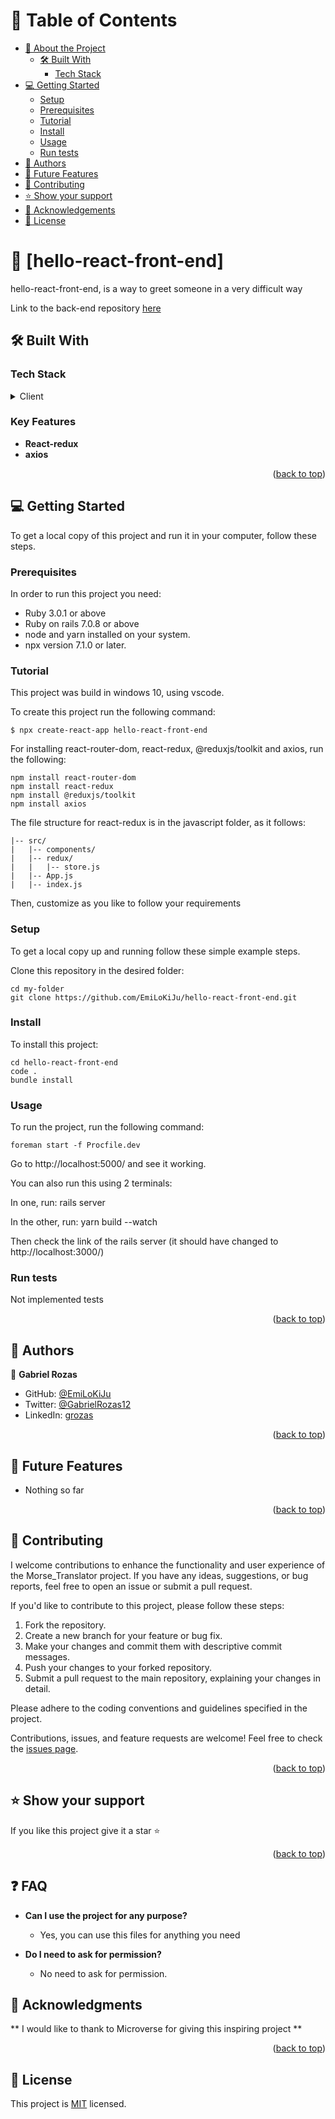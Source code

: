<a name="hello-react-front-end"></a>

# 📗 Table of Contents

- [📖 About the Project](#about-project)
  - [🛠 Built With](#built-with)
    - [Tech Stack](#tech-stack)
- [💻 Getting Started](#getting-started)
  - [Setup](#setup)
  - [Prerequisites](#prerequisites)
  - [Tutorial](#tutorial)
  - [Install](#install)
  - [Usage](#usage)
  - [Run tests](#run-tests)
- [👥 Authors](#authors)
- [🔭 Future Features](#future-features)
- [🤝 Contributing](#contributing)
- [⭐️ Show your support](#support)
- [🙏 Acknowledgements](#acknowledgements)
- [📝 License](#license)

<!-- PROJECT DESCRIPTION -->

# 📖 [hello-react-front-end] <a name="about-project"></a>
hello-react-front-end, is a way to greet someone in a very difficult way

Link to the back-end repository [here](https://github.com/EmiLoKiJu/hello-rails-back-end)

## 🛠 Built With <a name="built-with"></a>

### Tech Stack <a name="tech-stack"></a>

<details>
  <summary>Client</summary>
  <ul>
    <li><a href="https://redux.js.org/introduction/installation">React-redux</a></li>
    <li><a href="https://axios-http.com/docs/intro">axios</a></li>
  </ul>
</details>

<!-- Features -->

### Key Features <a name="key-features"></a>

- **React-redux**
- **axios**

<p align="right">(<a href="#readme-top">back to top</a>)</p>

## 💻 Getting Started <a name="getting-started"></a>
<!-- https://github.com/EmiLoKiJu/hello-react-front-end -->

To get a local copy of this project and run it in your computer, follow these steps.

### Prerequisites

In order to run this project you need:
- Ruby 3.0.1 or above
- Ruby on rails 7.0.8 or above
- node and yarn installed on your system.
- npx version 7.1.0 or later.

### Tutorial <a name="tutorial"></a>

This project was build in windows 10, using vscode.

To create this project run the following command:

```
$ npx create-react-app hello-react-front-end
```

For installing react-router-dom, react-redux, @reduxjs/toolkit and axios, run the following:

```
npm install react-router-dom
npm install react-redux
npm install @reduxjs/toolkit
npm install axios
```

The file structure for react-redux is in the javascript folder, as it follows:
```
|-- src/
|   |-- components/
|   |-- redux/
|   |   |-- store.js
|   |-- App.js
|   |-- index.js
```

Then, customize as you like to follow your requirements

### Setup

To get a local copy up and running follow these simple example steps.

Clone this repository in the desired folder:
```
cd my-folder
git clone https://github.com/EmiLoKiJu/hello-react-front-end.git
```

### Install

To install this project:
```
cd hello-react-front-end
code .
bundle install
```
### Usage

To run the project, run the following command:
```
foreman start -f Procfile.dev
```

Go to http://localhost:5000/ and see it working.

You can also run this using 2 terminals:

In one, run:
rails server

In the other, run:
yarn build --watch

Then check the link of the rails server (it should have changed to http://localhost:3000/)

### Run tests

Not implemented tests

<p align="right">(<a href="#hello-react-front-end">back to top</a>)</p>

<!-- AUTHORS -->
## 👥 Authors <a name="authors"></a>

👤 **Gabriel Rozas**
- GitHub: [@EmiLoKiJu](https://github.com/EmiLoKiJu)
- Twitter: [@GabrielRozas12](https://twitter.com/GabrielRozas12)
- LinkedIn: [grozas](https://www.linkedin.com/in/grozas/)

<p align="right">(<a href="#hello-react-front-end">back to top</a>)</p>

<!-- FUTURE FEATURES -->

## 🔭 Future Features <a name="future-features"></a>

- Nothing so far

<p align="right">(<a href="#hello-react-front-end">back to top</a>)</p>

<!-- CONTRIBUTING -->

## 🤝 Contributing <a name="contributing"></a>

I welcome contributions to enhance the functionality and user experience of the Morse_Translator project. If you have any ideas, suggestions, or bug reports, feel free to open an issue or submit a pull request.

If you'd like to contribute to this project, please follow these steps:

1. Fork the repository.
2. Create a new branch for your feature or bug fix.
3. Make your changes and commit them with descriptive commit messages.
4. Push your changes to your forked repository.
5. Submit a pull request to the main repository, explaining your changes in detail.

Please adhere to the coding conventions and guidelines specified in the project.

Contributions, issues, and feature requests are welcome!
Feel free to check the [issues page](../../issues).

<p align="right">(<a href="#hello-react-front-end">back to top</a>)</p>

<!-- SUPPORT -->

## ⭐️ Show your support <a name="support"></a>

If you like this project give it a star ⭐️

<p align="right">(<a href="#hello-react-front-end">back to top</a>)</p>

<!-- FAQ -->

## ❓ FAQ <a name="faq"></a>

- **Can I use the project for any purpose?**

  - Yes, you can use this files for anything you need

- **Do I need to ask for permission?**

  - No need to ask for permission.


<!-- ACKNOWLEDGEMENTS -->

## 🙏 Acknowledgments <a name="acknowledgements"></a>

** I would like to thank to Microverse for giving this inspiring project **

<p align="right">(<a href="#hello-react-front-end">back to top</a>)</p>

<!-- LICENSE -->

## 📝 License <a name="license"></a>

This project is [MIT](./LICENSE) licensed.
